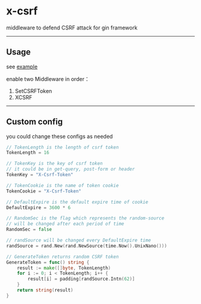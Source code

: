 # x-csrf
middleware to defend CSRF attack for gin framework

***

## Usage

see [example](https://github.com/EddieIvan01/x-csrf/blob/master/example/example.go)

enable two Middleware in order：

1. SetCSRFToken
2. XCSRF

***

## Custom config

you could change these configs as needed

```go
// TokenLength is the length of csrf token
TokenLength = 16

// TokenKey is the key of csrf token
// it could be in get-query, post-form or header
TokenKey = "X-Csrf-Token"

// TokenCookie is the name of token cookie
TokenCookie = "X-Csrf-Token"

// DefaultExpire is the default expire time of cookie
DefaultExpire = 3600 * 6

// RandomSec is the flag which represents the random-source
// will be changed after each period of time
RandomSec = false

// randSource will be changed every DefaultExpire time
randSource = rand.New(rand.NewSource(time.Now().UnixNano()))

// GenerateToken returns random CSRF token
GenerateToken = func() string {
    result := make([]byte, TokenLength)
    for i := 0; i < TokenLength; i++ {
        result[i] = padding[randSource.Intn(62)]
    }
    return string(result)
}
```

